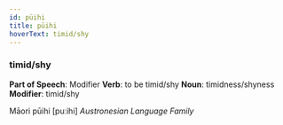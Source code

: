 ```yaml
---
id: püihi
title: püihi
hoverText: timid/shy
---
```


### timid/shy

**Part of Speech**: Modifier
**Verb**: to be timid/shy
**Noun**: timidness/shyness
**Modifier**: timid/shy

Māori pūihi [puːihi]
*Austronesian Language Family*